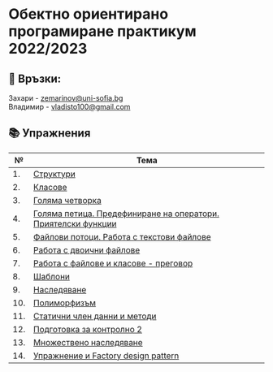 # Обектно ориентирано програмиране практикум 2022/2023

## :love_letter: Връзки: <br>

Захари - <zemarinov@uni-sofia.bg> \
Владимир - <vladisto100@gmail.com>

## :books: Упражнения

| №   | Тема                              |
| --- | --------------------------------- |
| 1.  | [Структури](./01-structs)         |
| 2.  | [Класове](./02-classes)           |
| 3.  | [Голяма четворка](./03-rule-of-four)  |
| 4.  | [Голяма петица. Предефиниране на оператори. Приятелски функции](./04-rule-of-five) |
| 5.  | [Файлови потоци. Работа с текстови файлове](./05-text-files)         |
| 6.  | [Работа с двоични файлове](./06-binary-files)         |
| 7.  | [Работа с файлове и класове - преговор](./07-classes-and-files-exercise)         |
| 8.  | [Шаблони](./08-templates)         |
| 9.  | [Наследяване](./09-inheritance)         |
| 10.  | [Полиморфизъм](./10-polymorphism)         |
| 11.  | [Статични член данни и методи](./11-static)         |
| 12. | [Подготовка за контролно 2](./12-excercise) |
| 13. | [Множествено наследяване](./13-multiple-inheritance) |
| 14. | [Упражнение и Factory design pattern](./14-factory-design-pattern) |
